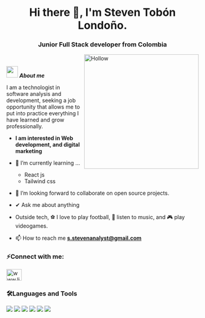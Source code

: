 <h1 align="center">Hi there 👋, I'm Steven Tobón Londoño.</h1>
<h3 align="center">Junior Full Stack developer from Colombia</h3>


<img align="right" width=300px alt="Hollow" src="https://media.tenor.com/CM9I574M3C4AAAAj/halloween-hollow-knight.gif" /><br>

<img src="https://media.giphy.com/media/ObNTw8Uzwy6KQ/giphy.gif" width="30px">&nbsp;***About me***

I am a technologist in software analysis and development, seeking a job opportunity that allows me to put into practice everything I have learned and grow professionally.
* **I am interested in Web development, and digital marketing**
  
- 🌱 I’m currently learning ...
  - React js
  - Tailwind css
    
- 👯 I’m looking forward to collaborate on open source projects.
  
- ✔ Ask me about anything
  
- Outside tech, ⚽ I love to play football, 🎵 listen to music, and 🎮 play videogames.
  
- 📫 How to reach me **s.stevenanalyst@gmail.com**

<h3 align="left">⚡Connect with me:</h3>
<p align="left">
<a href="https://www.linkedin.com/in/steven-tobon-09b907321/" target="blank"><img align="center" src="https://raw.githubusercontent.com/rahuldkjain/github-profile-readme-generator/master/src/images/icons/Social/linked-in-alt.svg" alt="www.linkedin.com/in/stevenanalyst" height="30" width="40" /></a>
</p>

<h3 align="left">🛠️Languages and Tools</h3>
<span>
  <img src="https://img.shields.io/badge/javascript-%23323330.svg?style=for-the-badge&logo=javascript&logoColor=%23F7DF1E">
  <img src="https://img.shields.io/badge/typescript-%23007ACC.svg?style=for-the-badge&logo=typescript&logoColor=white">
  <img src="https://img.shields.io/badge/python-3670A0?style=for-the-badge&logo=python&logoColor=ffdd54">
  <img src="https://img.shields.io/badge/mysql-4479A1.svg?style=for-the-badge&logo=mysql&logoColor=white">
  <img src="https://img.shields.io/badge/php-%23777BB4.svg?style=for-the-badge&logo=php&logoColor=white">
  <img src="https://img.shields.io/badge/bootstrap-%238511FA.svg?style=for-the-badge&logo=bootstrap&logoColor=white">
</span>
